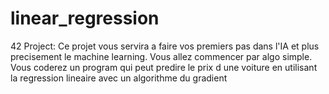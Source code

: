 # linear_regression
42 Project: Ce projet vous servira a faire vos premiers pas dans l'IA et plus precisement le machine learning. Vous allez commencer par algo simple. Vous coderez un program qui peut predire le prix d une voiture en utilisant la regression lineaire avec un algorithme du gradient
